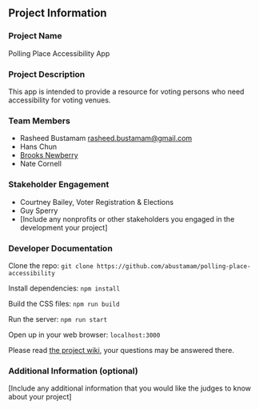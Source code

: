 ## Project Information

### Project Name
Polling Place Accessibility App

### Project Description
This app is intended to provide a resource for voting persons who need accessibility for voting venues.

### Team Members
- Rasheed Bustamam rasheed.bustamam@gmail.com
- Hans Chun 
- [Brooks Newberry](https://github.com/brooksn) 
- Nate Cornell 

### Stakeholder Engagement
- Courtney Bailey, Voter Registration & Elections
- Guy Sperry
- [Include any nonprofits or other stakeholders you engaged in the development your project]

### Developer Documentation
Clone the repo:
`git clone https://github.com/abustamam/polling-place-accessibility`

Install dependencies:
`npm install`

Build the CSS files:
`npm run build`

Run the server:
`npm run start`

Open up in your web browser: 
`localhost:3000`

Please read [the project wiki](https://github.com/abustamam/polling-place-accessibility/wiki), your questions may be answered there.

### Additional Information (optional)
[Include any additional information that you would like the judges to know about your project]
